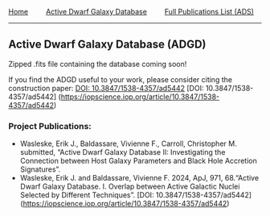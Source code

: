 [Home](https://erikwasleske.github.io/)  &nbsp;  &nbsp;   &nbsp;  &nbsp;  [Active Dwarf Galaxy Database](project-adgd.md) &nbsp;  &nbsp;   &nbsp;  &nbsp; [Full Publications List (ADS)](https://ui.adsabs.harvard.edu/search/fq=%7B!type%3Daqp%20v%3D%24fq_database%7D&fq_database=(database%3Aastronomy%20OR%20database%3Aphysics)&p_=0&q=author%3A%22Wasleske%2C%20Erik%20J.%22&sort=date%20desc%2C%20bibcode%20desc)

---
## Active Dwarf Galaxy Database (ADGD)

Zipped .fits file containing the database coming soon!


If you find the ADGD useful to your work, please consider citing the construction paper: [DOI: 10.3847/1538-4357/ad5442]([project-adgd.md](https://iopscience.iop.org/article/10.3847/1538-4357/ad5442))
[DOI: 10.3847/1538-4357/ad5442] (https://iopscience.iop.org/article/10.3847/1538-4357/ad5442)

### Project Publications:
  + Wasleske, Erik J., Baldassare, Vivienne F., Carroll, Christopher M. submitted, “Active Dwarf Galaxy Database II: Investigating the Connection between Host Galaxy Parameters and Black Hole Accretion Signatures”.
  + Wasleske, Erik J. and Baldassare, Vivienne F. 2024, ApJ, 971, 68.“Active Dwarf Galaxy Database. I. Overlap between Active Galactic Nuclei Selected by Different Techniques”. [DOI: 10.3847/1538-4357/ad5442] (https://iopscience.iop.org/article/10.3847/1538-4357/ad5442)

